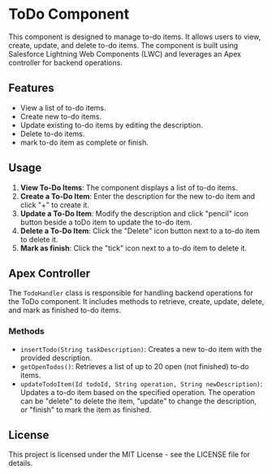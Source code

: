 # ToDo Component
This component is designed to manage to-do items. It allows users to view, create, update, and delete to-do items. The component is built using Salesforce Lightning Web Components (LWC) and leverages an Apex controller for backend operations.

## Features
- View a list of to-do items.
- Create new to-do items.
- Update existing to-do items by editing the description.
- Delete to-do items.
- mark to-do item as complete or finish.

## Usage
1. **View To-Do Items**: The component displays a list of to-do items.
2. **Create a To-Do Item**: Enter the description for the new to-do item and click "+" to create it.
3. **Update a To-Do Item**: Modify the description and click "pencil" icon button beside a toDo item to update the to-do item.
4. **Delete a To-Do Item**: Click the "Delete" icon button next to a to-do item to delete it.
5. **Mark as finish**: Click the "tick" icon next to a to-do item to delete it.

## Apex Controller
The `TodoHandler` class is responsible for handling backend operations for the ToDo component. It includes methods to retrieve, create, update, delete, and mark as finished to-do items.

### Methods
- `insertTodo(String taskDescription)`: Creates a new to-do item with the provided description.
- `getOpenTodos()`: Retrieves a list of up to 20 open (not finished) to-do items.
- `updateTodoItem(Id todoId, String operation, String newDescription)`: Updates a to-do item based on the specified operation. The operation can be "delete" to delete the item, "update" to change the description, or "finish" to mark the item as finished.

## License
This project is licensed under the MIT License - see the LICENSE file for details.
